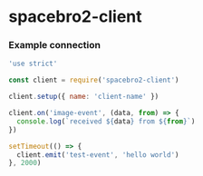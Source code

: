 # spacebro2-client

### Example connection

```js
'use strict'

const client = require('spacebro2-client')

client.setup({ name: 'client-name' })

client.on('image-event', (data, from) => {
  console.log(`received ${data} from ${from}`)
})

setTimeout(() => {
  client.emit('test-event', 'hello world')
}, 2000)
```
